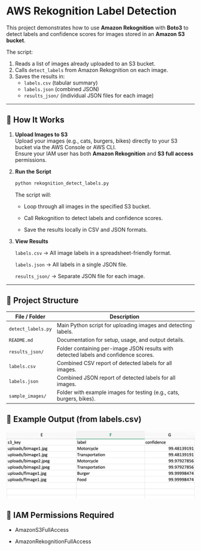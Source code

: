# AWS Rekognition Label Detection

This project demonstrates how to use **Amazon Rekognition** with **Boto3** to detect labels and confidence scores for images stored in an **Amazon S3 bucket**.  

The script:
1. Reads a list of images already uploaded to an S3 bucket.
2. Calls `detect_labels` from Amazon Rekognition on each image.
3. Saves the results in:
   - `labels.csv` (tabular summary)
   - `labels.json` (combined JSON)
   - `results_json/` (individual JSON files for each image)

---

## 🚀 How It Works

1. **Upload Images to S3**  
   Upload your images (e.g., cats, burgers, bikes) directly to your S3 bucket via the AWS Console or AWS CLI.  
   Ensure your IAM user has both **Amazon Rekognition** and **S3 full access** permissions.

2. **Run the Script**  
   ```bash
   python rekognition_detect_labels.py
   ```
    The script will:

    - Loop through all images in the specified S3 bucket.

    - Call Rekognition to detect labels and confidence scores.

    - Save the results locally in CSV and JSON formats.

3. **View Results**

    `labels.csv` → All image labels in a spreadsheet-friendly format.

    `labels.json` → All labels in a single JSON file.

    `results_json/` → Separate JSON file for each image.

---

## 📂 Project Structure

| File / Folder                  | Description |
|--------------------------------|-------------|
| `detect_labels.py` | Main Python script for uploading images and detecting labels. |
| `README.md`                    | Documentation for setup, usage, and output details. |
| `results_json/`                | Folder containing per-image JSON results with detected labels and confidence scores. |
| `labels.csv`                   | Combined CSV report of detected labels for all images. |
| `labels.json`                  | Combined JSON report of detected labels for all images. |
| `sample_images/`               | Folder with example images for testing (e.g., cats, burgers, bikes). |

## 📝 Example Output (from labels.csv)

![alt text](screenshots/image.png)

## 🔐 IAM Permissions Required

- AmazonS3FullAccess

- AmazonRekognitionFullAccess
